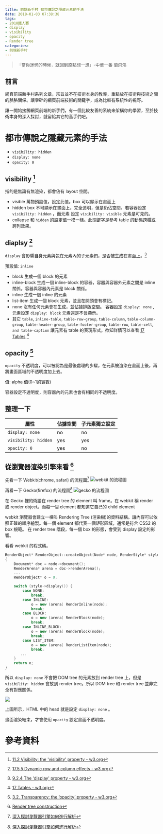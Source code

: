 ```yaml
---
title: 前端新手村 都市傳說之隱藏元素的手法
date: 2018-01-03 07:38:38
tags:
- 2018鐵人賽
- display
- visibility
- opacity
- Render tree
categories:
- 前端新手村
---
```

> 「當你迷惘的時候，就回到原點想一想」-中華一番 蘭飛鴻

## 前言

網頁前端新手村系列文章，宗旨並不在技術本身的教導，重點放在技術與技術之間的脈胳關係。讓零碎的網頁前端技術的關鍵字，成為比較有系統性的視野。

讓一開始接觸網頁前端的新手們，有一個比較友善的系統來架構你的學習，至於技術本身的深入探討，就留給其它的高手們吧。

# 都市傳說之隱藏元素的手法

- `visibility: hidden`
- `display: none`
- `opacity: 0`

## visibility [^1]

指的是無論有無渲染，都會佔有 layout 空間。

- visible
  萬物預設值，設定此值，box 可以顯示在畫面上
- hidden
  box 不可顯示在畫面上，完全透明，但是仍佔空間。若容器設定 `visibility: hidden` ，而元素 設定 `visibility: visible` 元素是可見的。
- collapse
  和 `hidden` 的設定值一模一樣。此關鍵字是參考 table 的動態跨欄或跨列效果。

## diaplsy [^2]

`display` 會影響自身元素與包在元素內的子元素們，是否被生成在畫面上。[^3]

預設值: `inline`

- block
生成一個 block 的元素
- inline-block
生成一個 inline-block 的容器，容器與容器外元素之間是 inline 關係，容器與容器內元素是 block 關係。
- inline
生成一個 inline 的元素
- list-item
生成一個 block 元素，並且在開頭會有標記。
- none
沒有任何元素會在生成，並佔據排版空間。
容器設定 `display: none` , 元素設定 `display: block` 元素還是不會顯示。
- 其它 `table`, `inline-table`, `table-row-group`, `table-column`, `table-column-group`, `table-header-group`, `table-footer-group`, `table-row`, `table-cell`, `and table-caption` 讓元素有 table 的表現形式。欲知詳情可以查看 [17 Tables](https://www.w3.org/TR/CSS22/tables.html) [^4]

## opacity [^5]

`opacity` 不透明度，可以被認為是最後處理的步驟，在元素被渲染在畫面上後，再將畫面區域的不透明度加上去。

值: alpha 值(0~1的實數)

容器設定不透明度，則容器內的元素也會有相同的不透明度。

## 整理一下

|屬性|佔據空間|子元素獨立設定|
|-|-|-|
|`display: none`| no | no |
|`visibility: hidden`| yes | yes |
|`opacity: 0`| yes | no |


## 從瀏覽器渲染引擎來看 [^6]

先看一下 Webkit(chrome, safari) 的流程圖[^7]
![webkit 的流程圖](https://i.imgur.com/Ex41AeZ.png)

再看一下 Gecko(firefox) 的流程圖[^7]
![gecko 的流程圖](https://i.imgur.com/LrgHZst.png)

在 Gecko 裡的術語在 render tree 的 element 叫 frame。在 webkit 稱 render 或 render object。而每一個 element 都知道它自己的 child element

webkit 瀏覽器會建立一棵叫 Rendering Tree (渲染樹)的資料結構。讓內容可以依照正確的順序繪製。每一個 element 都代表一個矩形區域，通常是符合 CSS2 的 box 規範。
在 render tree 階段，每一個 box 的形態，會受到 display 設定的影響。

看看 webkit 的程式碼。

```c++
RenderObject* RenderObject::createObject(Node* node, RenderStyle* style)
{
    Document* doc = node->document();
    RenderArena* arena = doc->renderArena();
    ...
    RenderObject* o = 0;

    switch (style->display()) {
        case NONE:
            break;
        case INLINE:
            o = new (arena) RenderInline(node);
            break;
        case BLOCK:
            o = new (arena) RenderBlock(node);
            break;
        case INLINE_BLOCK:
            o = new (arena) RenderBlock(node);
            break;
        case LIST_ITEM:
            o = new (arena) RenderListItem(node);
            break;
       ...
    }
    return o;
}

```

所以 `display: none` 不會把 DOM tree 的元素放到 render tree 上，但是 `visibility: hidden` 會放到 render tree。所以 DOM tree 和 render tree 並非完全有對應關係。

![](https://i.imgur.com/FjcIu6q.png)

上圖所示，HTML 中的 head 就是設定 `display: none` 。

畫面渲染結束，才會使用 `opacity` 設定畫面不透明度。

# 參考資料

[^1]: [11.2 Visibility: the 'visibility' property - w3.org](https://www.w3.org/TR/CSS22/visufx.html#visibility)
[^2]: [17.5.5 Dynamic row and column effects - w3.org](https://www.w3.org/TR/CSS22/tables.html#dynamic-effects)
[^3]: [9.2.4 The 'display' property - w3.org](https://www.w3.org/TR/CSS22/visuren.html#display-prop)
[^4]: [17 Tables - w3.org](https://www.w3.org/TR/CSS22/tables.html)
[^5]: [3.2. Transparency: the ‘opacity’ property - w3.org](https://www.w3.org/TR/CSS-color-3/#opacity)
[^6]: [Render tree construction](http://taligarsiel.com/Projects/howbrowserswork1.htm#Render_tree_construction)
[^7]: [深入探討瀏覽器引擎如何進行解析](https://ithelp.ithome.com.tw/articles/10191579)
